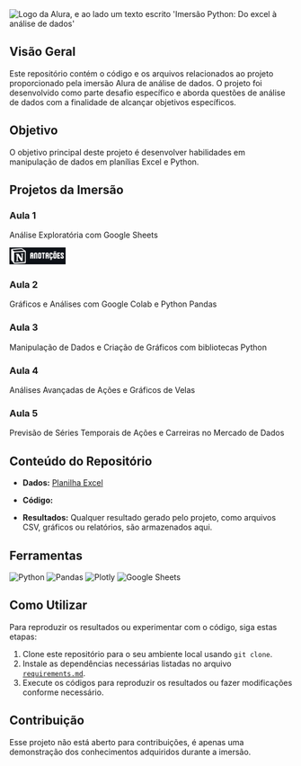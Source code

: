 <picture>
 <source media="(prefers-color-scheme: dark)" srcset="https://github.com/Thamine-sumaya/Imers-o-Analise-de-dados-Alura/blob/main/Alura%20Capa%20readme.png?raw=true">
 <source media="(prefers-color-scheme: light)" srcset="https://github.com/Thamine-sumaya/Imers-o-Analise-de-dados-Alura/blob/main/Alura%20Capa%20readme%20light.png?raw=true">
 <img alt="Logo da Alura, e ao lado um texto escrito 'Imersão Python: Do excel à análise de dados' " src="prefers-color-scheme">
</picture>

## Visão Geral

Este repositório contém o código e os arquivos relacionados ao projeto proporcionado pela imersão Alura de análise de dados. O projeto foi desenvolvido como parte desafio específico e aborda questões de análise de dados com a finalidade de alcançar objetivos específicos.

## Objetivo

O objetivo principal deste projeto é desenvolver habilidades em manipulação de dados em planílias Excel e Python.

## Projetos da Imersão
### Aula 1
Análise Exploratória com Google Sheets

<a href="google.com">
   <img src="https://github.com/Thamine-sumaya/Alura-Python-do-Excel-a-Analise-de-dados/blob/main/anota%C3%A7%C3%B5es%20dark%20mode.png?raw=true" alt="anotações" width="100" >
</a>

### Aula 2
Gráficos e Análises com Google Colab e Python Pandas

### Aula 3
Manipulação de Dados e Criação de Gráficos com bibliotecas Python

### Aula 4
Análises Avançadas de Ações e Gráficos de Velas

### Aula 5
Previsão de Séries Temporais de Ações e Carreiras no Mercado de Dados


## Conteúdo do Repositório

- **Dados:**  [Planilha Excel](https://github.com/Thamine-sumaya/Alura-Python-do-Excel-a-Analise-de-dados/blob/main/C%C3%B3pia%20de%20%5BFa%C3%A7a%20uma%20c%C3%B3pia%20para%20editar%5D%20Imers%C3%A3o%20Python%20-%20Tabela%20de%20a%C3%A7%C3%B5es%20(4).xlsx)

- **Código:**

- **Resultados:** Qualquer resultado gerado pelo projeto, como arquivos CSV, gráficos ou relatórios, são armazenados aqui.

## Ferramentas 
![Python](https://img.shields.io/badge/python-3670A0?style=for-the-badge&logo=python&logoColor=ffdd54)
![Pandas](https://img.shields.io/badge/pandas-%23150458.svg?style=for-the-badge&logo=pandas&logoColor=white)
![Plotly](https://img.shields.io/badge/Plotly-%233F4F75.svg?style=for-the-badge&logo=plotly&logoColor=white)
![Google Sheets](https://img.shields.io/badge/Google%20Sheets-34A853?style=for-the-badge&logo=google-sheets&logoColor=white)


## Como Utilizar

Para reproduzir os resultados ou experimentar com o código, siga estas etapas:

1. Clone este repositório para o seu ambiente local usando `git clone`.
2. Instale as dependências necessárias listadas no arquivo [`requirements.md`]().
3. Execute os códigos para reproduzir os resultados ou fazer modificações conforme necessário.

## Contribuição

Esse projeto não está aberto para contribuições, é apenas uma demonstração dos conhecimentos adquiridos durante a imersão.




